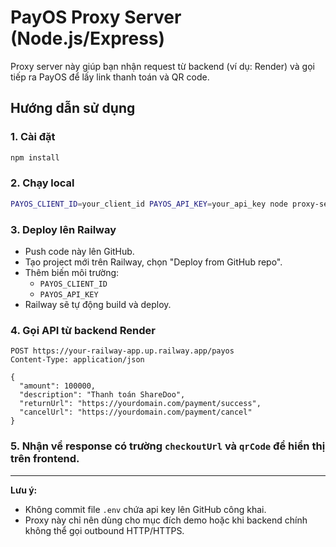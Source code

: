 # PayOS Proxy Server (Node.js/Express)

Proxy server này giúp bạn nhận request từ backend (ví dụ: Render) và gọi tiếp ra PayOS để lấy link thanh toán và QR code.

## Hướng dẫn sử dụng

### 1. Cài đặt
```bash
npm install
```

### 2. Chạy local
```bash
PAYOS_CLIENT_ID=your_client_id PAYOS_API_KEY=your_api_key node proxy-server.js
```

### 3. Deploy lên Railway
- Push code này lên GitHub.
- Tạo project mới trên Railway, chọn "Deploy from GitHub repo".
- Thêm biến môi trường:
  - `PAYOS_CLIENT_ID`
  - `PAYOS_API_KEY`
- Railway sẽ tự động build và deploy.

### 4. Gọi API từ backend Render
```http
POST https://your-railway-app.up.railway.app/payos
Content-Type: application/json

{
  "amount": 100000,
  "description": "Thanh toán ShareDoo",
  "returnUrl": "https://yourdomain.com/payment/success",
  "cancelUrl": "https://yourdomain.com/payment/cancel"
}
```

### 5. Nhận về response có trường `checkoutUrl` và `qrCode` để hiển thị trên frontend.

---

**Lưu ý:**
- Không commit file `.env` chứa api key lên GitHub công khai.
- Proxy này chỉ nên dùng cho mục đích demo hoặc khi backend chính không thể gọi outbound HTTP/HTTPS. 